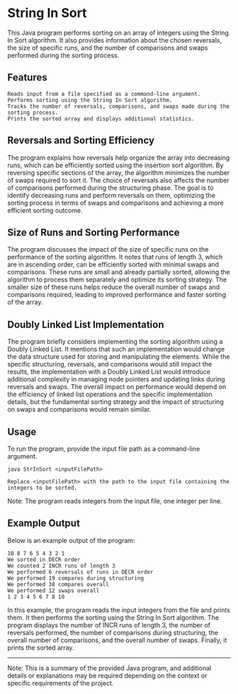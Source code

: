# String In Sort

This Java program performs sorting on an array of integers using the String In Sort algorithm. It also provides information about the chosen reversals, the size of specific runs, and the number of comparisons and swaps performed during the sorting process.
## Features

    Reads input from a file specified as a command-line argument.
    Performs sorting using the String In Sort algorithm.
    Tracks the number of reversals, comparisons, and swaps made during the sorting process.
    Prints the sorted array and displays additional statistics.

## Reversals and Sorting Efficiency

The program explains how reversals help organize the array into decreasing runs, which can be efficiently sorted using the insertion sort algorithm. By reversing specific sections of the array, the algorithm minimizes the number of swaps required to sort it. The choice of reversals also affects the number of comparisons performed during the structuring phase. The goal is to identify decreasing runs and perform reversals on them, optimizing the sorting process in terms of swaps and comparisons and achieving a more efficient sorting outcome.
## Size of Runs and Sorting Performance

The program discusses the impact of the size of specific runs on the performance of the sorting algorithm. It notes that runs of length 3, which are in ascending order, can be efficiently sorted with minimal swaps and comparisons. These runs are small and already partially sorted, allowing the algorithm to process them separately and optimize its sorting strategy. The smaller size of these runs helps reduce the overall number of swaps and comparisons required, leading to improved performance and faster sorting of the array.
## Doubly Linked List Implementation

The program briefly considers implementing the sorting algorithm using a Doubly Linked List. It mentions that such an implementation would change the data structure used for storing and manipulating the elements. While the specific structuring, reversals, and comparisons would still impact the results, the implementation with a Doubly Linked List would introduce additional complexity in managing node pointers and updating links during reversals and swaps. The overall impact on performance would depend on the efficiency of linked list operations and the specific implementation details, but the fundamental sorting strategy and the impact of structuring on swaps and comparisons would remain similar.
## Usage

To run the program, provide the input file path as a command-line argument.

```shell
java StrInSort <inputFilePath>
```

    Replace <inputFilePath> with the path to the input file containing the integers to be sorted.

Note: The program reads integers from the input file, one integer per line.
## Example Output

Below is an example output of the program:

```shell
10 8 7 6 5 4 3 2 1 
We sorted in DECR order
We counted 2 INCR runs of length 3
We performed 6 reversals of runs in DECR order
We performed 19 compares during structuring
We performed 38 compares overall
We performed 12 swaps overall
1 2 3 4 5 6 7 8 10 
```

In this example, the program reads the input integers from the file and prints them. It then performs the sorting using the String In Sort algorithm. The program displays the number of INCR runs of length 3, the number of reversals performed, the number of comparisons during structuring, the overall number of comparisons, and the overall number of swaps. Finally, it prints the sorted array.

---

Note: This is a summary of the provided Java program, and additional details or explanations may be required depending on the context or specific requirements of the project.
